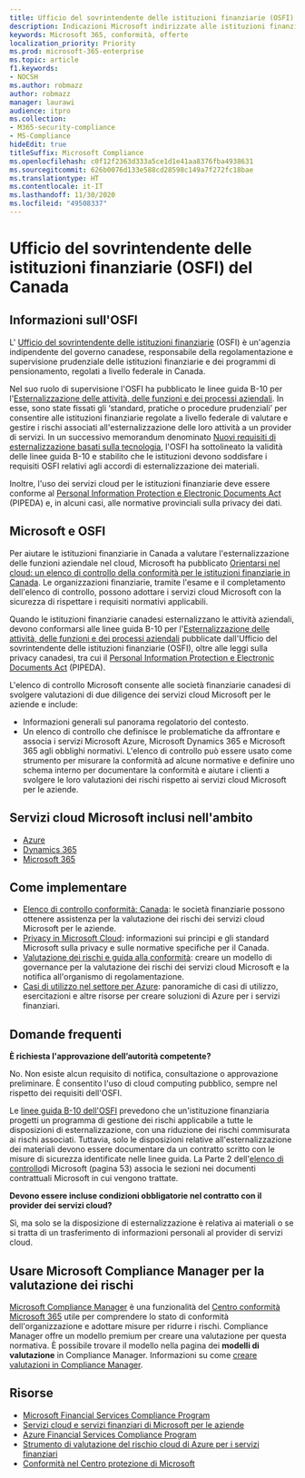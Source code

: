 ```yaml
---
title: Ufficio del sovrintendente delle istituzioni finanziarie (OSFI) del Canada
description: Indicazioni Microsoft indirizzate alle istituzioni finanziarie canadesi per adozione del cloud.
keywords: Microsoft 365, conformità, offerte
localization_priority: Priority
ms.prod: microsoft-365-enterprise
ms.topic: article
f1.keywords:
- NOCSH
ms.author: robmazz
author: robmazz
manager: laurawi
audience: itpro
ms.collection:
- M365-security-compliance
- MS-Compliance
hideEdit: true
titleSuffix: Microsoft Compliance
ms.openlocfilehash: c0f12f2363d333a5ce1d1e41aa8376fba4938631
ms.sourcegitcommit: 626b0076d133e588cd28598c149a7f272fc18bae
ms.translationtype: HT
ms.contentlocale: it-IT
ms.lasthandoff: 11/30/2020
ms.locfileid: "49508337"
---
```

# <a name="office-of-the-superintendent-of-financial-institutions-osfi-canada"></a>Ufficio del sovrintendente delle istituzioni finanziarie (OSFI) del Canada

## <a name="about-the-osfi"></a>Informazioni sull'OSFI

L' [Ufficio del sovrintendente delle istituzioni finanziarie](https://www.osfi-bsif.gc.ca/Eng/Pages/default.aspx) (OSFI) è un'agenzia indipendente del governo canadese, responsabile della regolamentazione e supervisione prudenziale delle istituzioni finanziarie e dei programmi di pensionamento, regolati a livello federale in Canada.

Nel suo ruolo di supervisione l'OSFI ha pubblicato le linee guida B-10 per l'[Esternalizzazione delle attività, delle funzioni e dei processi aziendali](https://www.osfi-bsif.gc.ca/Eng/fi-if/rg-ro/gdn-ort/gl-ld/Pages/b10.aspx). In esse, sono state fissati gli ‘standard, pratiche o procedure prudenziali’ per consentire alle istituzioni finanziarie regolate a livello federale di valutare e gestire i rischi associati all'esternalizzazione delle loro attività a un provider di servizi. In un successivo memorandum denominato [Nuovi requisiti di esternalizzazione basati sulla tecnologia](https://www.osfi-bsif.gc.ca/Eng/fi-if/rg-ro/gdn-ort/gl-ld/Pages/cldcmp.aspx), l'OSFI ha sottolineato la validità delle linee guida B-10 e stabilito che le istituzioni devono soddisfare i requisiti OSFI relativi agli accordi di esternalizzazione dei materiali.

Inoltre, l'uso dei servizi cloud per le istituzioni finanziarie deve essere conforme al [Personal Information Protection e Electronic Documents Act](https://www.priv.gc.ca/en/privacy-topics/privacy-laws-in-canada/the-personal-information-protection-and-electronic-documents-act-pipeda/) (PIPEDA) e, in alcuni casi, alle normative provinciali sulla privacy dei dati.

## <a name="microsoft-and-osfi"></a>Microsoft e OSFI

Per aiutare le istituzioni finanziarie in Canada a valutare l'esternalizzazione delle funzioni aziendale nel cloud, Microsoft ha pubblicato [Orientarsi nel cloud: un elenco di controllo della conformità per le istituzioni finanziarie in Canada](https://aka.ms/Azure-Canada-Compliance). Le organizzazioni finanziarie, tramite l'esame e il completamento dell'elenco di controllo, possono adottare i servizi cloud Microsoft con la sicurezza di rispettare i requisiti normativi applicabili.

Quando le istituzioni finanziarie canadesi esternalizzano le attività aziendali, devono conformarsi alle linee guida B-10 per l'[Esternalizzazione delle attività, delle funzioni e dei processi aziendali](https://www.osfi-bsif.gc.ca/Eng/fi-if/rg-ro/gdn-ort/gl-ld/Pages/b10.aspx) pubblicate dall'Ufficio del sovrintendente delle istituzioni finanziarie (OSFI), oltre alle leggi sulla privacy canadesi, tra cui il [Personal Information Protection e Electronic Documents Act](https://www.priv.gc.ca/en/privacy-topics/privacy-laws-in-canada/the-personal-information-protection-and-electronic-documents-act-pipeda/) (PIPEDA).

L'elenco di controllo Microsoft consente alle società finanziarie canadesi di svolgere valutazioni di due diligence dei servizi cloud Microsoft per le aziende e include:

- Informazioni generali sul panorama regolatorio del contesto.
- Un elenco di controllo che definisce le problematiche da affrontare e associa i servizi Microsoft Azure, Microsoft Dynamics 365 e Microsoft 365 agli obblighi normativi. L'elenco di controllo può essere usato come strumento per misurare la conformità ad alcune normative e definire uno schema interno per documentare la conformità e aiutare i clienti a svolgere le loro valutazioni dei rischi rispetto ai servizi cloud Microsoft per le aziende.

## <a name="microsoft-in-scope-cloud-services"></a>Servizi cloud Microsoft inclusi nell'ambito

- [Azure](https://aka.ms/AzureCompliance)
- [Dynamics 365](https://aka.ms/d365-compliance-list)
- [Microsoft 365](https://aka.ms/o365-compliance-framework)

## <a name="how-to-implement"></a>Come implementare

- [Elenco di controllo conformità: Canada](https://aka.ms/Azure-Canada-Compliance): le società finanziarie possono ottenere assistenza per la valutazione dei rischi dei servizi cloud Microsoft per le aziende.
- [Privacy in Microsoft Cloud](https://aka.ms/MCSPrivacy): informazioni sui principi e gli standard Microsoft sulla privacy e sulle normative specifiche per il Canada.
- [Valutazione dei rischi e guida alla conformità](https://aka.ms/RiskGovernanceGuide): creare un modello di governance per la valutazione dei rischi dei servizi cloud Microsoft e la notifica all'organismo di regolamentazione.
- [Casi di utilizzo nel settore per Azure](https://docs.microsoft.com/azure/industry/financial/): panoramiche di casi di utilizzo, esercitazioni e altre risorse per creare soluzioni di Azure per i servizi finanziari.

## <a name="frequently-asked-questions"></a>Domande frequenti

**È richiesta l'approvazione dell’autorità competente?**

No. Non esiste alcun requisito di notifica, consultazione o approvazione preliminare. È consentito l'uso di cloud computing pubblico, sempre nel rispetto dei requisiti dell'OSFI.

Le [linee guida B-10 dell'OSFI](https://www.osfi-bsif.gc.ca/Eng/fi-if/rg-ro/gdn-ort/gl-ld/Pages/b10.aspx) prevedono che un'istituzione finanziaria progetti un programma di gestione dei rischi applicabile a tutte le disposizioni di esternalizzazione, con una riduzione dei rischi commisurata ai rischi associati. Tuttavia, solo le disposizioni relative all'esternalizzazione dei materiali devono essere documentare da un contratto scritto con le misure di sicurezza identificate nelle linee guida. La Parte 2 dell'[elenco di controllo](https://aka.ms/Azure-Canada-Compliance)di Microsoft (pagina 53) associa le sezioni nei documenti contrattuali Microsoft in cui vengono trattate.

**Devono essere incluse condizioni obbligatorie nel contratto con il provider dei servizi cloud?**

Sì, ma solo se la disposizione di esternalizzazione è relativa ai materiali o se si tratta di un trasferimento di informazioni personali al provider di servizi cloud.

## <a name="use-microsoft-compliance-manager-to-assess-your-risk"></a>Usare Microsoft Compliance Manager per la valutazione dei rischi

[Microsoft Compliance Manager](https://docs.microsoft.com/microsoft-365/compliance/compliance-manager) è una funzionalità del [Centro conformità Microsoft 365](https://docs.microsoft.com/microsoft-365/compliance/microsoft-365-compliance-center) utile per comprendere lo stato di conformità dell'organizzazione e adottare misure per ridurre i rischi. Compliance Manager offre un modello premium per creare una valutazione per questa normativa. È possibile trovare il modello nella pagina dei **modelli di valutazione** in Compliance Manager. Informazioni su come [creare valutazioni in Compliance Manager](https://docs.microsoft.com/microsoft-365/compliance/compliance-manager-assessments).

## <a name="resources"></a>Risorse

- [Microsoft Financial Services Compliance Program](https://aka.ms/FSCP-Print)
- [Servizi cloud e servizi finanziari di Microsoft per le aziende](https://www.microsoft.com/trustcenter/cloudservices/financialservices)
- [Azure Financial Services Compliance Program](https://azure.microsoft.com/resources/videos/azurecon-2015-financial-services-compliance-in-azure/)
- [Strumento di valutazione del rischio cloud di Azure per i servizi finanziari](https://aka.ms/FFIEC-CSDT)
- [Conformità nel Centro protezione di Microsoft](https://www.microsoft.com/trust-center/compliance/compliance-overview)
